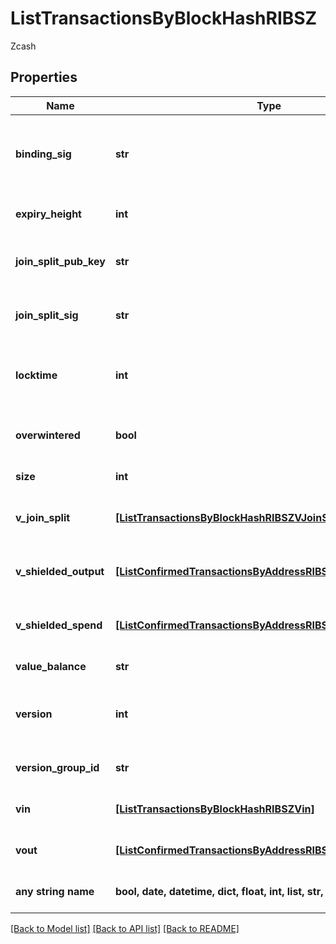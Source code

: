 # ListTransactionsByBlockHashRIBSZ

Zcash

## Properties
Name | Type | Description | Notes
------------ | ------------- | ------------- | -------------
**binding_sig** | **str** | It is used to enforce balance of Spend and Output transfers, in order to prevent their replay across transactions. | 
**expiry_height** | **int** | Represents a block height after which the transaction will expire. | 
**join_split_pub_key** | **str** | Represents an encoding of a JoinSplitSig public validating key. | 
**join_split_sig** | **str** | Is used to sign transactions that contain at least one JoinSplit description. | 
**locktime** | **int** | Represents the time at which a particular transaction can be added to the blockchain. | 
**overwintered** | **bool** | \&quot;Overwinter\&quot; is the network upgrade for the Zcash blockchain. | 
**size** | **int** | Represents the total size of this transaction. | 
**v_join_split** | [**[ListTransactionsByBlockHashRIBSZVJoinSplit]**](ListTransactionsByBlockHashRIBSZVJoinSplit.md) | Represents a sequence of JoinSplit descriptions using BCTV14 proofs. | 
**v_shielded_output** | [**[ListConfirmedTransactionsByAddressRIBSZVShieldedOutput]**](ListConfirmedTransactionsByAddressRIBSZVShieldedOutput.md) | Object Array representation of transaction output descriptions | 
**v_shielded_spend** | [**[ListConfirmedTransactionsByAddressRIBSZVShieldedSpend]**](ListConfirmedTransactionsByAddressRIBSZVShieldedSpend.md) | Object Array representation of transaction spend descriptions | 
**value_balance** | **str** | Defines the transaction value balance. | 
**version** | **int** | Numeric representation of the transaction Represents the transaction version number. | 
**version_group_id** | **str** | Represents the transaction version group ID. | 
**vin** | [**[ListTransactionsByBlockHashRIBSZVin]**](ListTransactionsByBlockHashRIBSZVin.md) | Object Array representation of transaction inputs | 
**vout** | [**[ListConfirmedTransactionsByAddressRIBSZVout]**](ListConfirmedTransactionsByAddressRIBSZVout.md) | Object Array representation of transaction outputs | 
**any string name** | **bool, date, datetime, dict, float, int, list, str, none_type** | any string name can be used but the value must be the correct type | [optional]

[[Back to Model list]](../README.md#documentation-for-models) [[Back to API list]](../README.md#documentation-for-api-endpoints) [[Back to README]](../README.md)


